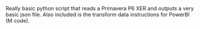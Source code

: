Really basic python script that reads a Primavera P6 XER and outputs a very basic json file. Also included is the transform data instructions for PowerBI (M code).

